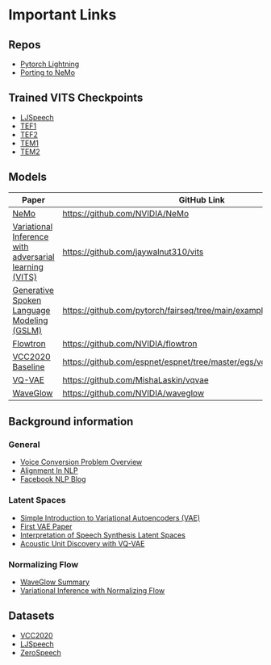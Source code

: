 # Important Links

## Repos
- [Pytorch Lightning](https://github.com/jasonjjl1999/capstone-vits)
- [Porting to NeMo](https://github.com/martynwei/Capstone-NeMo)

## Trained VITS Checkpoints
- [LJSpeech](https://drive.google.com/file/d/1gy5SJ_lPMrorWdneMr8_O7NQP7mZ0CkT/view?usp=sharing)
- [TEF1](https://drive.google.com/file/d/1WrO5has-siqI-wnCv5JJzOcN-tYsqNA4/view?usp=sharing)
- [TEF2](https://drive.google.com/file/d/1ND7kIXYJIvxZ66Pez_aoShHo-3ReJ-AI/view?usp=sharing)
- [TEM1](https://drive.google.com/file/d/1cBJstoA86m8OxjewPCxcGTaJGg0-crYw/view?usp=sharing)
- [TEM2](https://drive.google.com/file/d/1SpL21JxQwSWyXjsopq75L07N3TbgfWdd/view?usp=sharing)


## Models
| Paper | GitHub Link |
| --- | --- |
| [NeMo](https://arxiv.org/abs/1909.09577) | https://github.com/NVIDIA/NeMo |
| [Variational Inference with adversarial learning (VITS)](https://arxiv.org/abs/2106.06103) | https://github.com/jaywalnut310/vits |
| [Generative Spoken Language Modeling (GSLM)](https://arxiv.org/abs/2102.01192?fbclid=IwAR0_tSl4Y3XkQJO33DkoXdS8xyaFK5DpPwzLst8aHbuy2bhnEThnINlNHes) | https://github.com/pytorch/fairseq/tree/main/examples/textless_nlp/gslm |
| [Flowtron](https://arxiv.org/abs/2005.05957) | https://github.com/NVIDIA/flowtron |
| [VCC2020 Baseline](https://arxiv.org/abs/2010.02434) | https://github.com/espnet/espnet/tree/master/egs/vcc20 |
| [VQ-VAE](https://arxiv.org/abs/1711.00937) | https://github.com/MishaLaskin/vqvae |
| [WaveGlow](https://arxiv.org/abs/1811.00002) | https://github.com/NVIDIA/waveglow |


## Background information

### General
- [Voice Conversion Problem Overview](https://arxiv.org/abs/2008.03648)
- [Alignment In NLP](https://cse.hkust.edu.hk/~dekai/library/WU_Dekai/Wu_Alignment2010.pdf)
- [Facebook NLP Blog](https://ai.facebook.com/blog/textless-nlp-generating-expressive-speech-from-raw-audio/)

### Latent Spaces
- [Simple Introduction to Variational Autoencoders (VAE)](https://towardsdatascience.com/understanding-variational-autoencoders-vaes-f70510919f73)
- [First VAE Paper](https://arxiv.org/pdf/1812.04342.pdf)
- [Interpretation of Speech Synthesis Latent Spaces](https://arxiv.org/abs/1903.11570)
- [Acoustic Unit Discovery with VQ-VAE](https://arxiv.org/abs/2005.09409)

### Normalizing Flow
- [WaveGlow Summary](https://pytorch.org/hub/nvidia_deeplearningexamples_waveglow/)
- [Variational Inference with Normalizing Flow](https://arxiv.org/abs/1505.05770)


## Datasets

- [VCC2020](https://github.com/nii-yamagishilab/VCC2020-database)
- [LJSpeech](https://keithito.com/LJ-Speech-Dataset/)
- [ZeroSpeech](https://download.zerospeech.com/)
